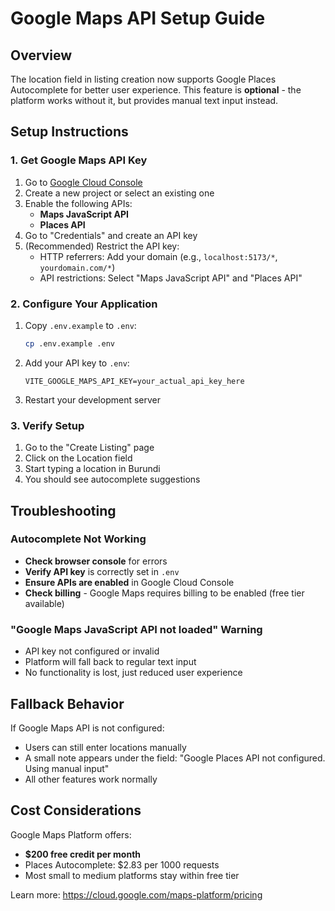 # Google Maps API Setup Guide

## Overview
The location field in listing creation now supports Google Places Autocomplete for better user experience. This feature is **optional** - the platform works without it, but provides manual text input instead.

## Setup Instructions

### 1. Get Google Maps API Key

1. Go to [Google Cloud Console](https://console.cloud.google.com/)
2. Create a new project or select an existing one
3. Enable the following APIs:
   - **Maps JavaScript API**
   - **Places API**
4. Go to "Credentials" and create an API key
5. (Recommended) Restrict the API key:
   - HTTP referrers: Add your domain (e.g., `localhost:5173/*`, `yourdomain.com/*`)
   - API restrictions: Select "Maps JavaScript API" and "Places API"

### 2. Configure Your Application

1. Copy `.env.example` to `.env`:
   ```bash
   cp .env.example .env
   ```

2. Add your API key to `.env`:
   ```
   VITE_GOOGLE_MAPS_API_KEY=your_actual_api_key_here
   ```

3. Restart your development server

### 3. Verify Setup

1. Go to the "Create Listing" page
2. Click on the Location field
3. Start typing a location in Burundi
4. You should see autocomplete suggestions

## Troubleshooting

### Autocomplete Not Working

- **Check browser console** for errors
- **Verify API key** is correctly set in `.env`
- **Ensure APIs are enabled** in Google Cloud Console
- **Check billing** - Google Maps requires billing to be enabled (free tier available)

### "Google Maps JavaScript API not loaded" Warning

- API key not configured or invalid
- Platform will fall back to regular text input
- No functionality is lost, just reduced user experience

## Fallback Behavior

If Google Maps API is not configured:
- Users can still enter locations manually
- A small note appears under the field: "Google Places API not configured. Using manual input"
- All other features work normally

## Cost Considerations

Google Maps Platform offers:
- **$200 free credit per month**
- Places Autocomplete: $2.83 per 1000 requests
- Most small to medium platforms stay within free tier

Learn more: https://cloud.google.com/maps-platform/pricing
